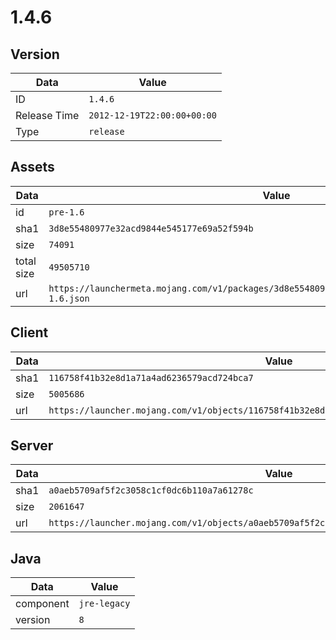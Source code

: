 # 1.4.6

## Version

|**Data**        | **Value**                 |
|----------------|-------------------------|
| ID   | ```1.4.6```   |
| Release Time   | ```2012-12-19T22:00:00+00:00```   |
| Type   | ```release```   |

## Assets

|**Data**        | **Value**                 |
|----------------|-------------------------|
| id   | ```pre-1.6```   |
| sha1   | ```3d8e55480977e32acd9844e545177e69a52f594b```   |
| size   | ```74091```   |
| total size  | ```49505710```  |
| url       | ```https://launchermeta.mojang.com/v1/packages/3d8e55480977e32acd9844e545177e69a52f594b/pre-1.6.json``` |

## Client

|**Data**        | **Value**                 |
|----------------|-------------------------|
| sha1   | ```116758f41b32e8d1a71a4ad6236579acd724bca7```   |
| size   | ```5005686```   |
| url       | ```https://launcher.mojang.com/v1/objects/116758f41b32e8d1a71a4ad6236579acd724bca7/client.jar``` |

## Server

|**Data**        | **Value**                 |
|----------------|-------------------------|
| sha1   | ```a0aeb5709af5f2c3058c1cf0dc6b110a7a61278c```   |
| size   | ```2061647```   |
| url       | ```https://launcher.mojang.com/v1/objects/a0aeb5709af5f2c3058c1cf0dc6b110a7a61278c/server.jar``` |

## Java

|**Data**        | **Value**                 |
|----------------|-------------------------|
| component   | ```jre-legacy```   |
| version   | ```8```   |